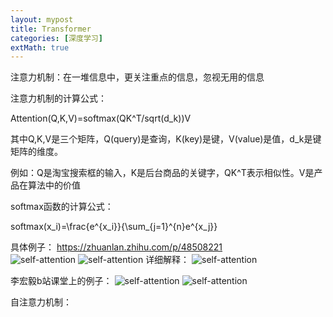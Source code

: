 ```yaml
---
layout: mypost
title: Transformer
categories: [深度学习]
extMath: true
---
```


注意力机制：在一堆信息中，更关注重点的信息，忽视无用的信息

注意力机制的计算公式：

Attention(Q,K,V)=softmax(QK^T/sqrt(d_k))V

其中Q,K,V是三个矩阵，Q(query)是查询，K(key)是键，V(value)是值，d_k是键矩阵的维度。

例如：Q是淘宝搜索框的输入，K是后台商品的关键字，QK^T表示相似性。V是产品在算法中的价值

softmax函数的计算公式：

softmax(x_i)=\frac{e^{x_i}}{\sum_{j=1}^{n}e^{x_j}}

具体例子：
https://zhuanlan.zhihu.com/p/48508221      
![self-attention](self_attention.png)
![self-attention](self_attention2.png)
详细解释：
![self-attention](self_attention3.png)

李宏毅b站课堂上的例子：
![self-attention](sa1.png)
![self-attention](sa2.png)


自注意力机制：


